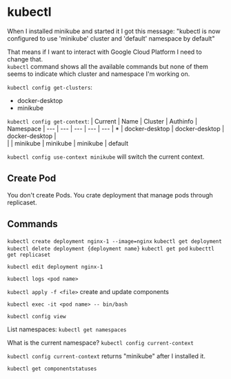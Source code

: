# kubectl

When I installed minikube and started it I got this message:
"kubectl is now configured to use 'minikube' cluster and 'default' namespace by default"

That means if I want to interact with Google Cloud Platform I need to change that.  
``kubectl`` command shows all the available commands but none of them seems to indicate which cluster and namespace I'm working on.  

``kubectl config get-clusters``:
- docker-desktop
- minikube

``kubectl config get-context``: 
| Current | Name           | Cluster        | Authinfo       | Namespace
| ---     | ---            | ---            | ---            | ---
| *       | docker-desktop | docker-desktop | docker-desktop |  
|         | minikube       | minikube       | minikube       | default 

``kubectl config use-context minikube`` will switch the current context.  

## Create Pod

You don't create Pods. You crate deployment that manage pods through replicaset.

## Commands

``kubectl create deployment nginx-1 --image=nginx``
``kubectl get deployment``
``kubectl delete deployment {deployment name}``
``kubectl get pod``
``kubecttl get replicaset``

``kubectl edit deployment nginx-1``

``kubectl logs <pod name>``

``kubectl apply -f <file>`` create and update components

``kubectl exec -it <pod name> -- bin/bash``

``kubectl config view``

List namespaces: ``kubectl get namespaces``

What is the current namespace? ``kubectl config current-context  ``

``kubectl config current-context``  returns "minikube" after I installed it.


``kubectl get componentstatuses``